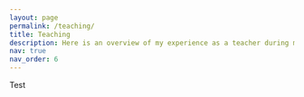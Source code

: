 ```yaml
---
layout: page
permalink: /teaching/
title: Teaching
description: Here is an overview of my experience as a teacher during my PhD.
nav: true
nav_order: 6
---
```


Test
